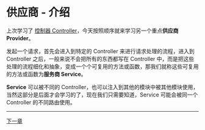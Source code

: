# 供应商 - 介绍

上次学习了 [控制器 Controller](../2021-12-22/Controller-Router.md)，今天按照顺序就来学习另一个重点**供应商 Provider**。

发起一个请求，首先会进入到特定的 Controller 来进行请求处理的流程，进入到 Controller 之后，一般来说不会把所有的东西都写在 Controller 中，而是把这些处理的流程细化和抽象，变成一个个可复用的方法或函数，那我们就称这些可复用的方法或函数为**服务商 Service**。

**Service** 可以被不同的 Controller，也可以注入到其他的模块中被其他模块使用，当然这部分是后面才会学习的了，现在我们只需要知道，Service 可能会被同一个 Controller 的不同路由使用。

---

[下一章](./Provider-Service.md)
